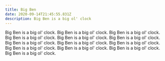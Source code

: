 ```yaml
---
title: Big Ben
date: 2020-09-14T21:45:55.831Z
description: Big Ben is a big ol' clock
---
```

Big Ben is a big ol' clock. Big Ben is a big ol' clock. Big Ben is a big ol' clock. Big Ben is a big ol' clock. Big Ben is a big ol' clock. Big Ben is a big ol' clock. Big Ben is a big ol' clock. Big Ben is a big ol' clock. Big Ben is a big ol' clock. Big Ben is a big ol' clock. Big Ben is a big ol' clock. Big Ben is a big ol' clock. Big Ben is a big ol' clock.